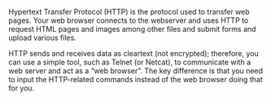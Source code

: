 Hypertext Transfer Protocol (HTTP) is the protocol used to transfer web pages. Your web browser connects to the webserver and uses HTTP to request HTML pages and images among other files and submit forms and upload various files.

HTTP sends and receives data as cleartext (not encrypted); therefore, you can use a simple tool, such as Telnet (or Netcat), to communicate with a web server and act as a “web browser”. The key difference is that you need to input the HTTP-related commands instead of the web browser doing that for you.